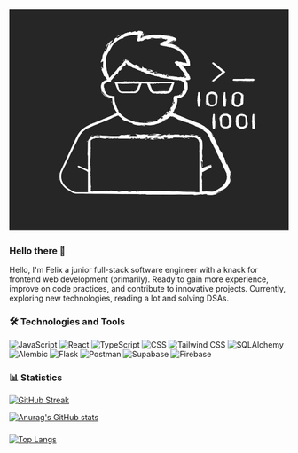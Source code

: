 <img src="./avatar.jpg" alt="normal avatar" width="600" height="400">

### Hello there 👋

Hello, I'm Felix a junior full-stack software engineer with a knack for frontend web development (primarily). Ready to gain more experience, improve on code practices, and contribute to innovative projects. Currently, exploring new technologies, reading a lot and solving DSAs. 

### 🛠️ Technologies and Tools

![JavaScript](https://img.shields.io/badge/JavaScript-F7DF1E?style=flat-square&logo=javascript&logoColor=black)
![React](https://img.shields.io/badge/React-61DAFB?style=flat-square&logo=react&logoColor=white)
![TypeScript](https://badges.frapsoft.com/typescript/love/typescript.png?v=101)
![CSS](https://img.shields.io/badge/CSS-1572B6?style=flat-square&logo=css3&logoColor=white)
![Tailwind CSS](https://img.shields.io/badge/Tailwind%20CSS-38B2AC?style=flat-square&logo=tailwind-css&logoColor=white)
![SQLAlchemy](https://img.shields.io/badge/SQLAlchemy-306998?style=flat-square&logo=sqlalchemy&logoColor=white)
![Alembic](https://img.shields.io/badge/Alembic-4EAF57?style=flat-square&logo=alembic&logoColor=white)
![Flask](https://img.shields.io/badge/Flask-000000?style=flat-square&logo=flask&logoColor=white)
![Postman](https://img.shields.io/badge/Postman-View%20Collection-blue?logo=postman)
![Supabase](https://shields.io/badge/supabase-black?logo=supabase&style=for-the-badge)
![Firebase](https://img.shields.io/badge/Firebase-v9.0.0-yellow)

### 📊 Statistics

[![GitHub Streak](https://github-readme-streak-stats.herokuapp.com?user=felix-okeyo&theme=dark&hide_border=true)](https://git.io/streak-stats)


[![Anurag's GitHub stats](https://github-readme-stats.vercel.app/api?username=felix-okeyo)](https://github.com/anuraghazra/github-readme-stats)

### 
[![Top Langs](https://github-readme-stats.vercel.app/api/top-langs/?username=felix-okeyo&layout=compact&theme=vision-friendly-dark)](https://github.com/anuraghazra/github-readme-stats)
